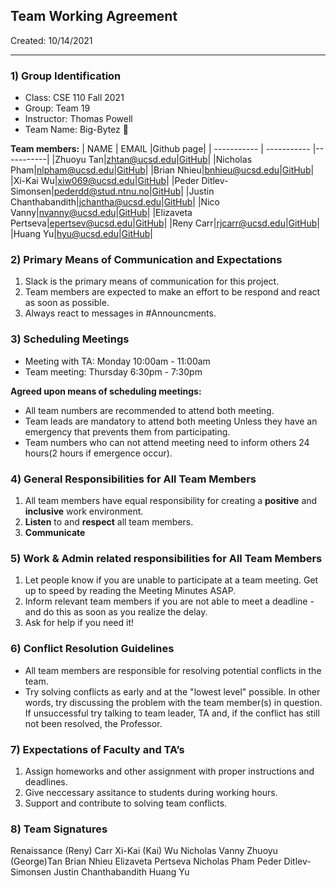 
## Team Working Agreement ## 
Created: 10/14/2021
<hr>

### 1) Group Identification ###
- Class: CSE 110 Fall 2021
- Group: Team 19
- Instructor: Thomas  Powell 
- Team Name: Big-Bytez 🍔

**Team members:**
| NAME        | EMAIL       |Github page|
| ----------- | ----------- |-----------|
|Zhuoyu Tan|zhtan@ucsd.edu|[GitHub](https://github.com/Big-Bytez/cse110-fa21-group19/blob/main/admin/georgetanUCSD)|
|Nicholas Pham|nlpham@ucsd.edu|[GitHub](https://github.com/nlpham)|
|Brian Nhieu|bnhieu@ucsd.edu|[GitHub](https://github.com/nhieubrian)|
|Xi-Kai Wu|xiw069@ucsd.edu|[GitHub](https://github.com/skaiwu)|
|Peder Ditlev-Simonsen|pederdd@stud.ntnu.no|[GitHub](https://github.com/PederDDS/This-is-me/blob/newBranch/index.md)|
|Justin Chanthabandith|jchantha@ucsd.edu|[GitHub](https://github.com/thejustinrock)|
|Nico Vanny|nvanny@ucsd.edu|[GitHub](https://github.com/nvanny)|
|Elizaveta Pertseva|epertsev@ucsd.edu|[GitHub](https://github.com/limpa105)|
|Reny Carr|rjcarr@ucsd.edu|[GitHub](https://github.com/renaissancejlc)|
|Huang Yu|hyu@ucsd.edu|[GitHub](https://github.com/KKlein99)|
### 2) Primary Means of Communication and Expectations ###
1. Slack is the primary means of communication for this project. 
2. Team members are expected to make an effort to be respond and react as soon as possible.
3. Always react to messages in #Announcments.
### 3) Scheduling Meetings ###
* Meeting with TA:  Monday 10:00am - 11:00am  
* Team meeting:  Thursday 6:30pm - 7:30pm 

**Agreed upon means of scheduling meetings:**
  * All team numbers are recommended to attend both meeting.
  * Team leads are mandatory to attend both meeting Unless they have an emergency that prevents them from participating.
  * Team numbers who can not attend meeting need to inform others 24 hours(2 hours if emergence occur).
### 4) General Responsibilities for All Team Members ###
1. All team members have equal responsibility for creating a **positive** and **inclusive** work environment.
2. **Listen** to and **respect** all team members.
3. **Communicate** 
### 5) Work & Admin related responsibilities for All Team Members ### 
1. Let people know if you are unable to participate at a team meeting. Get up to speed by reading the Meeting Minutes ASAP.
2. Inform relevant team members if you are not able to meet a deadline - and do this as soon as you realize the delay.
3. Ask for help if you need it!
### 6) Conflict Resolution Guidelines ###
* All team members are responsible for resolving potential conflicts in the team.
* Try solving conflicts as early and at the "lowest level" possible. In other words, try discussing the problem with the team member(s) in question. If unsuccessful try talking to team leader, TA and, if the conflict has still not been resolved, the Professor.
### 7) Expectations of Faculty and TA’s ### 
1. Assign homeworks and other assignment with proper instructions and deadlines.
2. Give neccessary assitance to students during working hours.
3. Support and contribute to solving team conflicts.
### 8) Team Signatures ###
Renaissance (Reny) Carr
Xi-Kai (Kai) Wu
Nicholas Vanny
Zhuoyu (George)Tan
Brian Nhieu
Elizaveta Pertseva
Nicholas Pham
Peder Ditlev-Simonsen
Justin Chanthabandith
Huang Yu





